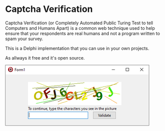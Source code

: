 # Captcha Verification #

Captcha Verification (or Completely Automated Public Turing Test to tell Computers and Humans Apart) is a common web technique used to help ensure that your respondents are real humans and not a program written to spam your survey.

This is a Delphi implementation that you can use in your own projects. 

As allways it free and it's open source. 

![Demo program](https://github.com/JensBorrisholt/Captcha-Verification/blob/main/DemoImage.png)
